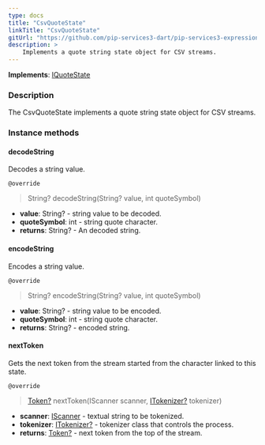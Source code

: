 ```yaml
---
type: docs
title: "CsvQuoteState"
linkTitle: "CsvQuoteState"
gitUrl: "https://github.com/pip-services3-dart/pip-services3-expressions-dart"
description: > 
    Implements a quote string state object for CSV streams.
---
```


**Implements**: [IQuoteState](../../tokenizers/iquote_state)

### Description

The CsvQuoteState implements a quote string state object for CSV streams.

### Instance methods

#### decodeString
Decodes a string value.

`@override`
> String? decodeString(String? value, int quoteSymbol)

- **value**: String? - string value to be decoded.
- **quoteSymbol**: int - string quote character.
- **returns**: String? - An decoded string.


#### encodeString
Encodes a string value.

`@override`
> String? encodeString(String? value, int quoteSymbol)

- **value**: String? - string value to be encoded.
- **quoteSymbol**: int - string quote character.
- **returns**: String? - encoded string.


#### nextToken
Gets the next token from the stream started from the character linked to this state.

`@override`
> [Token?](../../tokenizers/token) nextToken(IScanner scanner, [ITokenizer?](../../tokenizers/itokenizer) tokenizer)

- **scanner**: [IScanner](../../io/iscanner) - textual string to be tokenized.
- **tokenizer**: [ITokenizer?](../../tokenizers/itokenizer) - tokenizer class that controls the process.
- **returns**: [Token?](../../tokenizers/token) - next token from the top of the stream.

